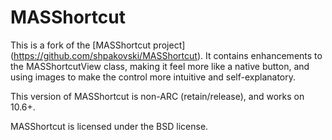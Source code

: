 # MASShortcut

This is a fork of the [MASShortcut project] (https://github.com/shpakovski/MASShortcut). It contains enhancements to the MASShortcutView class, making it feel more like a native button, and using images to make the control more intuitive and self-explanatory.

This version of MASShortcut is non-ARC (retain/release), and works on 10.6+.

MASShortcut is licensed under the BSD license.